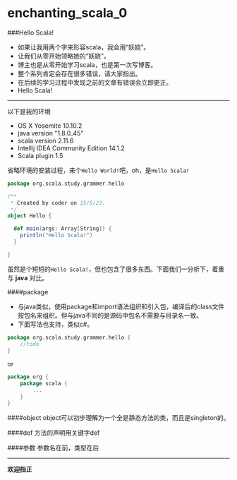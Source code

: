 # enchanting_scala_0

###Hello Scala!


+ 如果让我用两个字来形容scala，我会用“妖娆”。
+ 让我们从零开始领略她的“妖娆”。
+ 博主也是从零开始学习scala，也是第一次写博客。
+ 整个系列肯定会存在很多错误，请大家指出。
+ 在后续的学习过程中发现之前的文章有错误会立即更正。
+ Hello Scala!

_____

以下是我的环境

+ OS X Yosemite 10.10.2
+ java version "1.8.0_45"
+ scala version 2.11.6
+ Intellij IDEA Community Edition 14.1.2
+ Scala plugin 1.5

省略环境的安装过程，来个``Hello World!``吧，oh，是``Hello Scala!``

```scala
package org.scala.study.grammer.hello

/**
 * Created by coder on 15/5/23.
 */
object Hello {

  def main(args: Array[String]) {
    println("Hello Scala!")
  }

}
```

虽然是个短短的``Hello Scala!``，但也包含了很多东西。下面我们一分析下，着重与  **java** 对比。


####package
+ 与java类似，使用package和import语法组织和引入包，编译后的class文件按包名来组织。但与java不同的是源码中包名不需要与目录名一致。
+ 下面写法也支持，类似c#。

```scala
package org.scala.study.grammer.hello {
	//todo
}
```
or

```scala
package org {
	package scala {
		...
	}
}
```

####object
object可以初步理解为一个全是静态方法的类，而且是singleton的。

####def
方法的声明用关键字def

####参数
参数名在前，类型在后

----

**欢迎指正**



